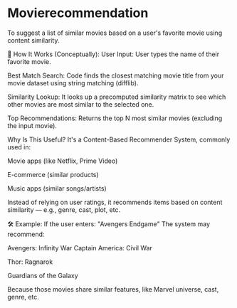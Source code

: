 # Movierecommendation
To suggest a list of similar movies based on a user's favorite movie using content similarity.

🧠 How It Works (Conceptually):
User Input: User types the name of their favorite movie.

Best Match Search: Code finds the closest matching movie title from your movie dataset using string matching (difflib).

Similarity Lookup: It looks up a precomputed similarity matrix to see which other movies are most similar to the selected one.

Top Recommendations: Returns the top N most similar movies (excluding the input movie).

Why Is This Useful?
It's a Content-Based Recommender System, commonly used in:

Movie apps (like Netflix, Prime Video)

E-commerce (similar products)

Music apps (similar songs/artists)

Instead of relying on user ratings, it recommends items based on content similarity — e.g., genre, cast, plot, etc.

🛠 Example:
If the user enters: "Avengers Endgame"
The system may recommend:

Avengers: Infinity War
Captain America: Civil War

Thor: Ragnarok

Guardians of the Galaxy

Because those movies share similar features, like Marvel universe, cast, genre, etc.

